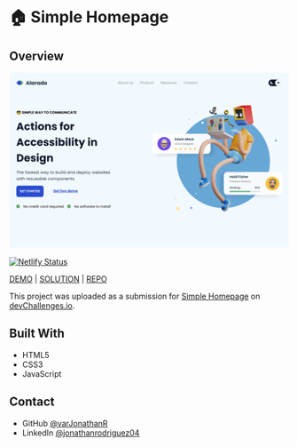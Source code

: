 # 🏠 Simple Homepage

## Overview

![Simple Homepage preview](https://github.com/varJonathanR/simple-homepage/blob/main/src/assets/simple-homepage_preview.png)

[![Netlify Status](https://api.netlify.com/api/v1/badges/aa382dc8-105f-4f1b-b6e3-4f361bb2efe9/deploy-status)](https://app.netlify.com/sites/simple-homepage-varjonathanr/deploys)

[DEMO](https://simple-homepage-varjonathanr.netlify.app/) | [SOLUTION](https://devchallenges.io/solution/2078) | [REPO](https://github.com/varJonathanR/simple-homepage)

This project was uploaded as a submission for [Simple Homepage](https://devchallenges.io/challenge/33) on [devChallenges.io](https://devchallenges.io/).

## Built With

- HTML5
- CSS3
- JavaScript

## Contact

- GitHub [@varJonathanR](https://github.com/varJonathanR)
- LinkedIn [@jonathanrodriguez04](https://www.linkedin.com/in/jonathanrodriguez04)